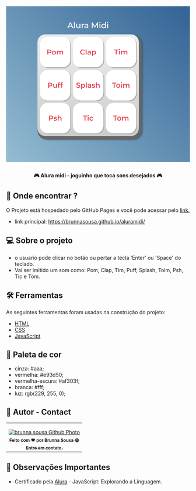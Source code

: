 <h1 align="center">
    <img alt="Tela do alura midi" title="banner-readme" src="./images/tela.png" />
</h1>

<h4 align="center"> 
	🎮 Alura midi - joguinho que toca sons desejados 🎮
</h4>

## 🤖 Onde encontrar ?

<p>O Projeto está hospedado pelo GitHub Pages e você pode acessar pelo <a href="https://brunnasousa.github.io/aluramidi/" target="_blank" rel="external">link.</a> </p>

- link principal: https://brunnasousa.github.io/aluramidi/

## 💻 Sobre o projeto

- o usuario pode clicar no botão ou pertar a tecla 'Enter' ou 'Space' do teclado.
- Vai ser imitido um som como: Pom, Clap, Tim, Puff, Splash, Toim, Psh, Tic e Tom.

## 🛠 Ferramentas

As seguintes ferramentas foram usadas na construção do projeto:

-   [HTML](https://developer.mozilla.org/pt-BR/docs/Web/HTML)
-   [CSS](https://developer.mozilla.org/pt-BR/docs/Web/CSS)
-   [JavaScript](https://developer.mozilla.org/pt-BR/docs/Web/JavaScript)

## 🎨 Paleta de cor

- cinza: #aaa;
- vermelha: #e93d50;
- vermelha-escura: #af303f;
- branca: #fff;
- luz: rgb(229, 255, 0);

## 📝 Autor - Contact

<table>
  <tr>
    <td align="center">
      <p> </p>
      <a href="https://www.linkedin.com/in/brunna-sousa">
        <img src="https://avatars.githubusercontent.com/brunnasousa" width="150px;" alt="brunna sousa Github Photo"/><br>
        <sub> 
          <b>Feito com ❤️ por Brunna Sousa 😄</b><br>
          <b>Entre em contato. <a href=https://www.linkedin.com/in/brunna-sousa/" target="_blank" rel="external"></a> </b>
        </sub>
      </a>
    </td>
  </tr>
</table>

## 👀 Observações Importantes

* Certificado pela [Alura](https://cursos.alura.com.br/user/brunnad68/course/javascript-introducao/certificate) - JavaScript: Explorando a Linguagem.

